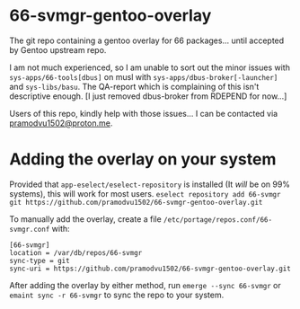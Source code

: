 # 66-svmgr-gentoo-overlay
The git repo containing a gentoo overlay for 66 packages... until accepted by Gentoo upstream repo.

I am not much experienced, so I am unable to sort out the minor issues with `sys-apps/66-tools[dbus]` on musl with `sys-apps/dbus-broker[-launcher]` and `sys-libs/basu`. The QA-report which is complaining of this isn't descriptive enough. [I just removed dbus-broker from RDEPEND for now...]

Users of this repo, kindly help with those issues... I can be contacted via <pramodvu1502@proton.me>.

# Adding the overlay on your system
Provided that `app-eselect/eselect-repository` is installed (It *will* be on 99% systems), this will work for most users.
`eselect repository add 66-svmgr git https://github.com/pramodvu1502/66-svmgr-gentoo-overlay.git`

To manually add the overlay, create a file `/etc/portage/repos.conf/66-svmgr.conf` with:
```
[66-svmgr]
location = /var/db/repos/66-svmgr
sync-type = git
sync-uri = https://github.com/pramodvu1502/66-svmgr-gentoo-overlay.git
```

After adding the overlay by either method, run `emerge --sync 66-svmgr` or `emaint sync -r 66-svmgr` to sync the repo to your system.
